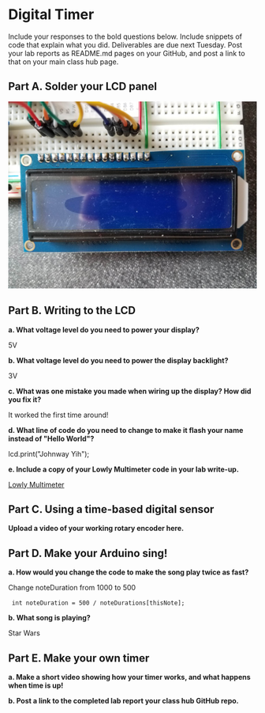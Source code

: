 # Digital Timer
 
Include your responses to the bold questions below. Include snippets of code that explain what you did. Deliverables are due next Tuesday. Post your lab reports as README.md pages on your GitHub, and post a link to that on your main class hub page.

## Part A. Solder your LCD panel

![Soldering](https://github.com/JwayYih/IDD-Fa19-Lab2/blob/master/Soldering.jpg)

## Part B. Writing to the LCD
 
**a. What voltage level do you need to power your display?**

5V

**b. What voltage level do you need to power the display backlight?**

3V
   
**c. What was one mistake you made when wiring up the display? How did you fix it?**

It worked the first time around!

**d. What line of code do you need to change to make it flash your name instead of "Hello World"?**

  lcd.print("Johnway Yih");
 
**e. Include a copy of your Lowly Multimeter code in your lab write-up.**

[Lowly Multimeter](https://github.com/JwayYih/IDD-Fa19-Lab2/blob/master/Lab_2_-_Lowly_Multimeter.ino)

## Part C. Using a time-based digital sensor

**Upload a video of your working rotary encoder here.**


## Part D. Make your Arduino sing!

**a. How would you change the code to make the song play twice as fast?**
 
 Change noteDuration from 1000 to 500
 
     int noteDuration = 500 / noteDurations[thisNote];

**b. What song is playing?**

Star Wars

## Part E. Make your own timer

**a. Make a short video showing how your timer works, and what happens when time is up!**

**b. Post a link to the completed lab report your class hub GitHub repo.**
